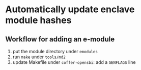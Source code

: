 # Automatically update enclave module hashes

## Workflow for adding an e-module

1. put the module directory under `emodules` 
2. run `make` under `tools/md2`
3. update Makefile under `coffer-opensbi`: add a `GENFLAGS` line